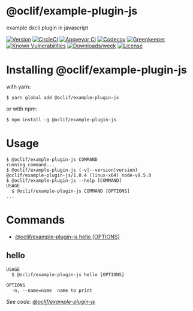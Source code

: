 @oclif/example-plugin-js
========================

example dxcli plugin in javascript

[![Version](https://img.shields.io/npm/v/@oclif/example-plugin-js.svg)](https://npmjs.org/package/@oclif/example-plugin-js)
[![CircleCI](https://circleci.com/gh/oclif/example-plugin-js/tree/master.svg?style=svg)](https://circleci.com/gh/oclif/example-plugin-js/tree/master)
[![Appveyor CI](https://ci.appveyor.com/api/projects/status/github/oclif/example-plugin-js?branch=master&svg=true)](https://ci.appveyor.com/project/heroku/example-plugin-js/branch/master)
[![Codecov](https://codecov.io/gh/oclif/example-plugin-js/branch/master/graph/badge.svg)](https://codecov.io/gh/oclif/example-plugin-js)
[![Greenkeeper](https://badges.greenkeeper.io/oclif/example-plugin-js.svg)](https://greenkeeper.io/)
[![Known Vulnerabilities](https://snyk.io/test/npm/@oclif/example-plugin-js/badge.svg)](https://snyk.io/test/npm/@oclif/example-plugin-js)
[![Downloads/week](https://img.shields.io/npm/dw/@oclif/example-plugin-js.svg)](https://npmjs.org/package/@oclif/example-plugin-js)
[![License](https://img.shields.io/npm/l/@oclif/example-plugin-js.svg)](https://github.com/oclif/example-plugin-js/blob/master/package.json)

<!-- install -->
# Installing @oclif/example-plugin-js

with yarn:
```
$ yarn global add @oclif/example-plugin-js
```

or with npm:
```
$ npm install -g @oclif/example-plugin-js
```
<!-- installstop -->
<!-- usage -->
# Usage

```sh-session
$ @oclif/example-plugin-js COMMAND
running command...
$ @oclif/example-plugin-js (-v|--version|version)
@oclif/example-plugin-js/1.0.4 (linux-x64) node-v9.5.0
$ @oclif/example-plugin-js --help [COMMAND]
USAGE
  $ @oclif/example-plugin-js COMMAND [OPTIONS]
...
```
<!-- usagestop -->
<!-- commands -->
# Commands

* [@oclif/example-plugin-js hello [OPTIONS]](#hello)
## hello

```
USAGE
  $ @oclif/example-plugin-js hello [OPTIONS]

OPTIONS
  -n, --name=name  name to print
```

_See code: [@oclif/example-plugin-js](https://github.com/oclif/example-plugin-js/blob/v1.0.4/src/commands/hello.js)_
<!-- commandsstop -->

